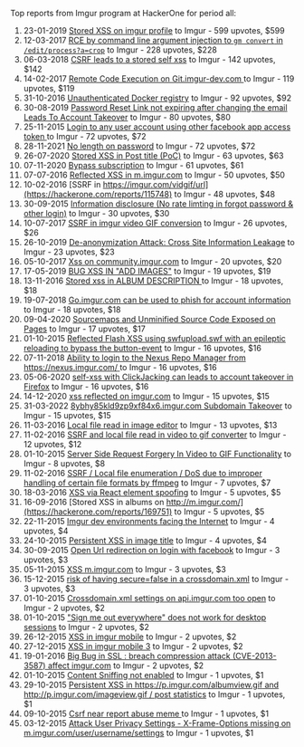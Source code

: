 Top reports from Imgur program at HackerOne for period all:

1. 23-01-2019 [Stored XSS on imgur profile](https://hackerone.com/reports/484434) to Imgur - 599 upvotes, $599
2. 12-03-2017 [RCE by command line argument injection to `gm convert` in `/edit/process?a=crop`](https://hackerone.com/reports/212696) to Imgur - 228 upvotes, $228
3. 06-03-2018 [CSRF leads to a stored self xss](https://hackerone.com/reports/323005) to Imgur - 142 upvotes, $142
4. 14-02-2017 [Remote Code Execution on Git.imgur-dev.com ](https://hackerone.com/reports/206227) to Imgur - 119 upvotes, $119
5. 31-10-2016 [Unauthenticated Docker registry](https://hackerone.com/reports/179103) to Imgur - 92 upvotes, $92
6. 30-08-2019 [Password Reset Link not expiring after changing the email Leads To Account Takeover](https://hackerone.com/reports/685007) to Imgur - 80 upvotes, $80
7. 25-11-2015 [Login to any user account using other facebook app access token ](https://hackerone.com/reports/101977) to Imgur - 72 upvotes, $72
8. 28-11-2021 [No length on password](https://hackerone.com/reports/1411363) to Imgur - 72 upvotes, $72
9. 26-07-2020 [Stored XSS in Post title (PoC)](https://hackerone.com/reports/942859) to Imgur - 63 upvotes, $63
10. 07-11-2020 [Bypass subscription](https://hackerone.com/reports/1029027) to Imgur - 61 upvotes, $61
11. 07-07-2016 [Reflected XSS in m.imgur.com](https://hackerone.com/reports/149855) to Imgur - 50 upvotes, $50
12. 10-02-2016 [SSRF in https://imgur.com/vidgif/url](https://hackerone.com/reports/115748) to Imgur - 48 upvotes, $48
13. 30-09-2015 [Information disclosure (No rate limting in forgot password & other login)](https://hackerone.com/reports/91343) to Imgur - 30 upvotes, $30
14. 10-07-2017 [SSRF in imgur video GIF conversion](https://hackerone.com/reports/247680) to Imgur - 26 upvotes, $26
15. 26-10-2019 [De-anonymization Attack: Cross Site Information Leakage](https://hackerone.com/reports/723175) to Imgur - 23 upvotes, $23
16. 05-10-2017 [Xss on community.imgur.com](https://hackerone.com/reports/274868) to Imgur - 20 upvotes, $20
17. 17-05-2019 [BUG XSS IN "ADD IMAGES"](https://hackerone.com/reports/583710) to Imgur - 19 upvotes, $19
18. 13-11-2016 [Stored xss in ALBUM DESCRIPTION ](https://hackerone.com/reports/181955) to Imgur - 18 upvotes, $18
19. 19-07-2018 [Go.imgur.com can be used to phish for account information](https://hackerone.com/reports/384101) to Imgur - 18 upvotes, $18
20. 09-04-2020 [Sourcemaps and Unminified Source Code Exposed on Pages](https://hackerone.com/reports/845677) to Imgur - 17 upvotes, $17
21. 01-10-2015 [Reflected Flash XSS using swfupload.swf with an epileptic reloading to bypass the button-event](https://hackerone.com/reports/91421) to Imgur - 16 upvotes, $16
22. 07-11-2018 [Ability to login to the Nexus Repo Manager from https://nexus.imgur.com/ ](https://hackerone.com/reports/435457) to Imgur - 16 upvotes, $16
23. 05-06-2020 [self-xss with ClickJacking can leads to account takeover in Firefox](https://hackerone.com/reports/892289) to Imgur - 16 upvotes, $16
24. 14-12-2020 [xss reflected on imgur.com](https://hackerone.com/reports/1058427) to Imgur - 15 upvotes, $15
25. 31-03-2022 [8ybhy85kld9zp9xf84x6.imgur.com Subdomain Takeover](https://hackerone.com/reports/1527405) to Imgur - 15 upvotes, $15
26. 11-03-2016 [Local file read in image editor](https://hackerone.com/reports/122475) to Imgur - 13 upvotes, $13
27. 11-02-2016 [SSRF and local file read in video to gif converter](https://hackerone.com/reports/115857) to Imgur - 12 upvotes, $12
28. 01-10-2015 [Server Side Request Forgery In Video to GIF Functionality](https://hackerone.com/reports/91816) to Imgur - 8 upvotes, $8
29. 11-02-2016 [SSRF / Local file enumeration / DoS due to improper handling of certain file formats by ffmpeg](https://hackerone.com/reports/115978) to Imgur - 7 upvotes, $7
30. 18-03-2016 [XSS via React element spoofing](https://hackerone.com/reports/124277) to Imgur - 5 upvotes, $5
31. 16-09-2016 [Stored XSS in albums on http://m.imgur.com/](https://hackerone.com/reports/169751) to Imgur - 5 upvotes, $5
32. 22-11-2015 [Imgur dev environments facing the Internet](https://hackerone.com/reports/100916) to Imgur - 4 upvotes, $4
33. 24-10-2015 [Persistent XSS in image title](https://hackerone.com/reports/95564) to Imgur - 4 upvotes, $4
34. 30-09-2015 [Open Url redirection on login with facebook](https://hackerone.com/reports/91332) to Imgur - 3 upvotes, $3
35. 05-11-2015 [XSS m.imgur.com](https://hackerone.com/reports/97938) to Imgur - 3 upvotes, $3
36. 15-12-2015 [risk of having secure=false in a crossdomain.xml](https://hackerone.com/reports/105463) to Imgur - 3 upvotes, $3
37. 01-10-2015 [Crossdomain.xml settings on api.imgur.com too open](https://hackerone.com/reports/91604) to Imgur - 2 upvotes, $2
38. 01-10-2015 ["Sign me out everywhere" does not work for desktop sessions](https://hackerone.com/reports/91350) to Imgur - 2 upvotes, $2
39. 26-12-2015 [XSS in imgur mobile](https://hackerone.com/reports/106982) to Imgur - 2 upvotes, $2
40. 27-12-2015 [XSS in imgur mobile 3](https://hackerone.com/reports/107036) to Imgur - 2 upvotes, $2
41. 19-01-2016 [Big Bug in SSL : breach compression attack (CVE-2013-3587) affect imgur.com](https://hackerone.com/reports/111752) to Imgur - 2 upvotes, $2
42. 01-10-2015 [Content Sniffing not enabled](https://hackerone.com/reports/91366) to Imgur - 1 upvotes, $1
43. 29-10-2015 [Persistent XSS in https://p.imgur.com/albumview.gif and http://p.imgur.com/imageview.gif / post statistics](https://hackerone.com/reports/96467) to Imgur - 1 upvotes, $1
44. 09-10-2015 [Csrf near report abuse meme ](https://hackerone.com/reports/93154) to Imgur - 1 upvotes, $1
45. 03-12-2015 [Attack User Privacy Settings - X-Frame-Options missing on m.imgur.com/user/username/settings](https://hackerone.com/reports/103178) to Imgur - 1 upvotes, $1
